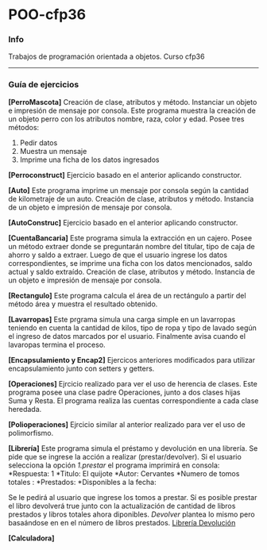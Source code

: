 # POO-cfp36
### Info
Trabajos de programación orientada a objetos. Curso cfp36 

***
### Guía de ejercicios 

**[PerroMascota]**
Creación de clase, atributos y método. Instanciar un objeto e impresión de mensaje por consola. 
Este programa muestra la creación de un objeto perro con los atributos nombre, raza, color y edad. Posee tres métodos: 
1) Pedir datos 
2) Muestra un mensaje 
3) Imprime una ficha de los datos ingresados 

**[Perroconstruct]**
Ejercicio basado en el anterior aplicando constructor. 


**[Auto]**
Este programa imprime un mensaje por consola según la cantidad de kilometraje de un auto. 
Creación de clase, atributos y método. Instancia de un objeto e impresión de mensaje por consola. 

**[AutoConstruc]**
Ejercicio basado en el anterior aplicando constructor. 


**[CuentaBancaria]**
Este programa simula la extracción en un cajero. Posee un método extraer donde se preguntarán nombre del titular, tipo de caja de ahorro y saldo a extraer. 
Luego de que el usuario ingrese los datos correspondientes, se imprime una ficha con los datos mencionados, saldo actual y saldo extraído. 
Creación de clase, atributos y método. Instancia de un objeto e impresión de mensaje por consola. 


**[Rectangulo]** 
Este programa calcula el área de un rectángulo a partir del método área y muestra el resultado obtenido. 



**[Lavarropas]** 
Este prgrama simula una carga simple en un lavarropas teniendo en cuenta la cantidad de kilos, tipo de ropa y tipo de lavado según el ingreso de datos marcados por el usuario. Finalmente avisa cuando el lavaropas termina el proceso. 


**[Encapsulamiento y Encap2]**
Ejercicos anteriores modificados para utilizar encapsulamiento junto con setters y getters.


**[Operaciones]**
Ejrcicio realizado para ver el uso de herencia de clases. Este programa posee una clase padre Operaciones, junto a dos clases hijas Suma y Resta. 
El programa realiza las cuentas correspondiente a cada clase heredada. 


**[Polioperaciones]**
Ejrcicio similar al anterior realizado para ver el uso de polimorfismo. 


**[Librería]**
Este programa simula el préstamo y devolución en una librería. Se pide que se ingrese la acción a realizar (prestar/devolver).
Si el usuario selecciona la opción *1.prestar* el programa imprimirá en consola:
*Respuesta: 1
*Titulo: El quijote
*Autor: Cervantes
*Numero de tomos totales : 
*Prestados: 
*Disponibles a la fecha: 

Se le pedirá al usuario que ingrese los tomos a prestar.
Sí es posible prestar el libro devolverá true junto con la actualización de cantidad de libros prestados y libros totales ahora diponibles. 
*Devolver* plantea lo mismo pero basaándose en en el número de libros prestados. 
[Librería Devolución](https://drive.google.com/file/d/1eu016lEAwjGVPb6ofxhXrkvY8odVQXzz/view?usp=sharing)



**[Calculadora]**



